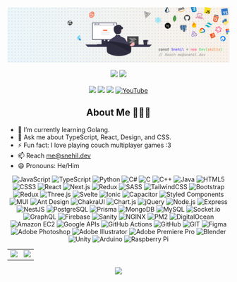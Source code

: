 <img src="./cover.png" />

<p align="center">
  <a href="https://github.com/SneakySensei"><img src="https://komarev.com/ghpvc/?username=sneakysensei&label=Profile%20views&color=3FC1C9&style=for-the-badge" /></a>
  <a href="https://wakatime.com/@SneakySensei"><img src="https://wakatime.com/badge/user/d3b549c2-de24-466c-b655-b6ee08eaf772.svg?style=for-the-badge"/></a>
  <br />
  <br />
  <a href="https://twitter.com/snehilcodes" target="_blank"><img src="https://img.shields.io/badge/twitter-%231DA1F2.svg?&style=for-the-badge&logo=twitter&logoColor=white" /></a>
  <a href="https://www.linkedin.com/in/snehilcodes/" target="_blank"><img src="https://img.shields.io/badge/linkedin-%230077B5.svg?&style=for-the-badge&logo=linkedin&logoColor=white" /></a>
  <a href="https://instagram.com/sneakysensei" target="_blank"><img src="https://img.shields.io/badge/instagram-%23E4405F.svg?&style=for-the-badge&logo=instagram&logoColor=white"></a>
  <a href="https://www.youtube.com/channel/@SnehilCodes"><img alt="YouTube" src="https://img.shields.io/badge/YouTube-%23FF0000.svg?style=for-the-badge&logo=YouTube&logoColor=white" /></a>
</p>

<div>
  <h2 align="center">About Me 🙋🏽‍♂️</h2>
  <ul>
    <!-- <li>🔭 I’m currently working on ...</li>
    <li>👯 Open for hackathons</li>
    <li>🤔 I’m looking for help with ...</li> -->
    <li>🌱 I’m currently learning Golang.</li>
    <li>💬 Ask me about TypeScript, React, Design, and CSS.</li>
    <li>⚡ Fun fact: I love playing couch multiplayer games :3</li>
    <li>📫 Reach <a href="mailto:me@snehil.dev" target="_blank">me@snehil.dev</a></li>
    <li>😄 Pronouns: He/Him</li>
  </ul>
  <p align="center">
    <img src="https://img.shields.io/badge/JavaScript-232323?style=flat-square&logo=javascript" alt="JavaScript" />
    <img src="https://img.shields.io/badge/TypeScript-007acc?style=flat-square&logo=typescript&logoColor=white" alt="TypeScript" />
    <img src="https://img.shields.io/badge/Python-3776AB?style=flat-square&logo=python&logoColor=white" alt="Python" />
    <img src="https://img.shields.io/badge/C%23-239120?style=flat-square&logo=csharp" alt="C#" />
    <img src="https://img.shields.io/badge/C-303030?style=flat-square&logo=c" alt="C" />
    <img src="https://img.shields.io/badge/C%2B%2B-00599C?style=flat-square&logo=cplusplus" alt="C++" />
    <img src="https://img.shields.io/badge/Java-0a85bf?style=flat-square&logo=openjdk" alt="Java" />
    <img src="https://img.shields.io/badge/HTML5-1a1a1a?style=flat-square&logo=html5" alt="HTML5" />
    <img src="https://img.shields.io/badge/CSS3-232323?style=flat-square&logo=css3&logoColor=1572B6" alt="CSS3" />
    <img src="https://img.shields.io/badge/React-20232a?style=flat-square&logo=react" alt="React" />
    <img src="https://img.shields.io/badge/Next.js-000000?style=flat-square&logo=nextdotjs" alt="Next.js" />
    <img src="https://img.shields.io/badge/Redux-764ABC?style=flat-square&logo=redux" alt="Redux" />
    <img src="https://img.shields.io/badge/SASS-1a1a1a?style=flat-square&logo=sass" alt="SASS" />
    <img src="https://img.shields.io/badge/TailwindCSS-0f1629?style=flat-square&logo=tailwindcss" alt="TailwindCSS" />
    <img src="https://img.shields.io/badge/Bootstrap-7952B3?style=flat-square&logo=bootstrap&logoColor=white" alt="Bootstrap" />
    <img src="https://img.shields.io/badge/React%20Query-232323?style=flat-square&logo=reactquery" alt="Redux" />
    <img src="https://img.shields.io/badge/Three.js-000000?style=flat-square&logo=threedotjs" alt="Three.js" />
    <img src="https://img.shields.io/badge/Svelte-000000?style=flat-square&logo=svelte" alt="Svelte" />
    <img src="https://img.shields.io/badge/Ionic-001a3a?style=flat-square&logo=ionic" alt="Ionic" />
    <img src="https://img.shields.io/badge/Capacitor-00233a?style=flat-square&logo=capacitor" alt="Capacitor" />
    <img src="https://img.shields.io/badge/Styled%20Components-383838?style=flat-square&logo=styledcomponents" alt="Styled Components" />
    <img src="https://img.shields.io/badge/MUI-2196F3?style=flat-square&logo=mui&logoColor=white" alt="MUI" />
    <img src="https://img.shields.io/badge/Ant%20Design-0170FE?style=flat-square&logo=antdesign&logoColor=white" alt="Ant Design" />
    <img src="https://img.shields.io/badge/Chakra%20UI-1a202c?style=flat-square&logo=chakraui" alt="ChakraUI" />
    <img src="https://img.shields.io/badge/Chart.js-333538?style=flat-square&logo=chartdotjs" alt="Chart.js" />
    <img src="https://img.shields.io/badge/jQuery-0769AD?style=flat-square&logo=jquery" alt="jQuery" />
    <img src="https://img.shields.io/badge/Node.js-141414?style=flat-square&logo=nodedotjs" alt="Node.js" />
    <img src="https://img.shields.io/badge/Express-000000?style=flat-square&logo=express" alt="Express" />
    <img src="https://img.shields.io/badge/NestJS-E0234E?style=flat-square&logo=nestjs" alt="NestJS" />
    <img src="https://img.shields.io/badge/PostgreSQL-1a1a1a?style=flat-square&logo=postgresql" alt="PostgreSQL" />
    <img src="https://img.shields.io/badge/Prisma-0c3249?style=flat-square&logo=prisma" alt="Prisma" />
    <img src="https://img.shields.io/badge/MongoDB-001e2b?style=flat-square&logo=mongodb" alt="MongoDB" />
    <img src="https://img.shields.io/badge/MySQL-1a1a1a?style=flat-square&logo=mysql" alt="MySQL" />
    <img src="https://img.shields.io/badge/Socket.io-000000?style=flat-square&logo=socketdotio" alt="Socket.io" />
    <img src="https://img.shields.io/badge/GraphQL-E10098?style=flat-square&logo=graphql" alt="GraphQL" />
    <img src="https://img.shields.io/badge/Firebase-FFCA28?style=flat-square&logo=firebase&logoColor=black" alt="Firebase" />
    <img src="https://img.shields.io/badge/Sanity-F03E2F?style=flat-square&logo=sanity&logoColor=white" alt="Sanity" />
    <img src="https://img.shields.io/badge/NGINX-009639?style=flat-square&logo=nginx" alt="NGINX" />
    <img src="https://img.shields.io/badge/PM2-2B037A?style=flat-square&logo=pm2" alt="PM2" />
    <img src="https://img.shields.io/badge/DigitalOcean-081b4b?style=flat-square&logo=digitalocean" alt="DigitalOcean" />
    <img src="https://img.shields.io/badge/Amazon%20EC2-232F3E?style=flat-square&logo=amazonec2" alt="Amazon EC2" />
    <img src="https://img.shields.io/badge/Google%20APIs-404040?style=flat-square&logo=googlecloud" alt="Google APIs" />
    <img src="https://img.shields.io/badge/GitHub%20Actions-24292f?style=flat-square&logo=githubactions" alt="GitHub Actions" />
    <img src="https://img.shields.io/badge/GitHub-0d1116?style=flat-square&logo=github" alt="GitHub" />
    <img src="https://img.shields.io/badge/GIT-000000?style=flat-square&logo=git" alt="GIT" />
    <img src="https://img.shields.io/badge/Figma-282828?style=flat-square&logo=figma" alt="Figma" />
    <img src="https://img.shields.io/badge/Adobe%20Photoshop-001e36?style=flat-square&logo=adobephotoshop" alt="Adobe Photoshop" />
    <img src="https://img.shields.io/badge/Adobe%20Illustrator-330000?style=flat-square&logo=adobeillustrator" alt="Adobe Illustrator" />
    <img src="https://img.shields.io/badge/Adobe%20Premiere%20Pro-00005b?style=flat-square&logo=adobepremierepro" alt="Adobe Premiere Pro" />
    <img src="https://img.shields.io/badge/Blender-1d1d1d?style=flat-square&logo=blender" alt="Blender" />
    <img src="https://img.shields.io/badge/Unity-000000?style=flat-square&logo=unity" alt="Unity" />
    <img src="https://img.shields.io/badge/Arduino-00979D?style=flat-square&logo=arduino&logoColor=white" alt="Arduino" />
    <img src="https://img.shields.io/badge/Raspberry%20Pi-A22846?style=flat-square&logo=raspberrypi" alt="Raspberry Pi" />
  </p>
</div>
<table border="0">
  <tr>
    <td>
      <img src="https://github-readme-stats.vercel.app/api?username=sneakysensei&theme=material-palenight&count_private=true&include_all_commits=true&show_icons=true&custom_title=%23%20GitHub%20Stats" /></td>
    <td>
      <img src="https://github-readme-stats.vercel.app/api/top-langs/?username=sneakysensei&langs_count=8&theme=material-palenight&layout=compact&custom_title=%23%20Most%20Used%20Languages&show_icons=true" /></td>
  </tr>
</table>

<p align="center">
<img align="center" src="https://github-readme-streak-stats.herokuapp.com?user=SneakySensei&theme=material-palenight&hide_border=true" />
</p>
